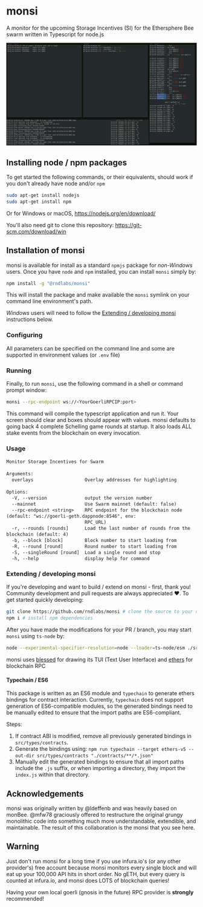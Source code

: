 # monsi

A monitor for the upcoming Storage Incentives (SI) for the Ethersphere Bee swarm written in Typescript for node.js

![monsi Terminal User Interface!](/assets/screenshot.png 'monsi TUI')

## Installing node / npm packages

To get started the following commands, or their equivalents, should work if you don't already have node and/or `npm`

```bash
sudo apt-get install nodejs
sudo apt-get install npm
```

Or for Windows or macOS, https://nodejs.org/en/download/

You'll also need git to clone this repository: https://git-scm.com/download/win

## Installation of monsi

monsi is available for install as a standard `npmjs` package for *non-Windows* users. Once you have `node` and `npm` installed, you can install `monsi` simply by:

```bash
npm install -g "@rndlabs/monsi"
```

This will install the package and make available the `monsi` symlink on your command line environment's path.

*Windows* users will need to follow the [Extending / developing monsi](#extending--developing-monsi) instructions below.

### Configuring

All parameters can be specified on the command line and some are supported in environment values (or `.env` file)

### Running

Finally, to run `monsi`, use the following command in a shell or command prompt window:

```bash
monsi --rpc-endpoint ws://<YourGoerliRPCIP:port>
```

This command will compile the typescript application and run it. Your screen should clear and boxes should appear with values. monsi defaults to going back 4 complete Schelling game rounds at startup. It also loads ALL stake events from the blockchain on every invocation.

### Usage

```
Monitor Storage Incentives for Swarm

Arguments:
  overlays                   Overlay addresses for highlighting

Options:
  -V, --version              output the version number
  --mainnet                  Use Swarm mainnet (default: false)
  --rpc-endpoint <string>    RPC endpoint for the blockchain node (default: "ws://goerli-geth.dappnode:8546", env:
                             RPC_URL)
  -r, --rounds [rounds]      Load the last number of rounds from the blockchain (default: 4)
  -b, --block [block]        Block number to start loading from
  -R, --round [round]        Round number to start loading from
  -S, --singleRound [round]  Load a single round and stop
  -h, --help                 display help for command
```

### Extending / developing monsi

If you're developing and want to build / extend on monsi - first, thank you! Community development and pull requests are always appreciated ❤️. To get started quickly developing:

```bash
git clone https://github.com/rndlabs/monsi # clone the source to your disk
npm i # install npm dependencies
```

After you have made the modifications for your PR / branch, you may start `monsi` using `ts-node` by:

```bash
node --experimental-specifier-resolution=node --loader=ts-node/esm ./src/index.ts --rpc-endpoint ws://<YourGoerliRPCIP:port>
```

monsi uses [blessed](https://www.npmjs.com/package/blessed) for drawing its TUI (Text User Interface) and [ethers](https://docs.ethers.io/) for blockchain RPC

#### Typechain / ES6

This package is written as an ES6 module and `typechain` to generate ethers bindings for contract interaction. Currently, `typechain` does not support generation of ES6-compatible modules, so the generated bindings need to be manually edited to ensure that the import paths are ES6-compliant.

Steps:

1. If contract ABI is modified, remove all previously generated bindings in `src/types/contracts`.
2. Generate the bindings using: `npm run typechain --target ethers-v5 --out-dir src/types/contracts "./contracts/**/*.json"`
3. Manually edit the generated bindings to ensure that all import paths include the `.js` suffix, or when importing a directory, they import the `index.js` within that directory.

## Acknowledgements

monsi was originally written by @ldeffenb and was heavily based on monBee. @mfw78 graciously offered to restructure the original grungy monolithic code into something much more understandable, extendible, and maintainable. The result of this collaboration is the monsi that you see here.

## Warning

Just don't run monsi for a long time if you use infura.io's (or any other provider's) free account because monsi monitors every single block and will eat up your 100,000 API hits in short order. No gETH, but every query is counted at infura.io, and monsi does LOTS of blockchain queries!

Having your own local goerli (gnosis in the future) RPC provider is **strongly** recommended!
